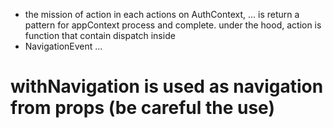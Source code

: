 - the mission of action in each actions on AuthContext, ... is return a pattern for appContext process and complete.
  under the hood, action is function that contain dispatch inside
- NavigationEvent ... 
# withNavigation is used as navigation from props (be careful the use)